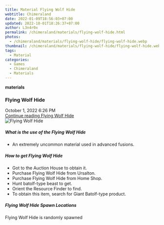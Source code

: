 ```yaml
---
title: Material Flying Wolf Hide
webtitle: Chimeraland
date: 2022-01-09T18:56:03+07:00
updated: 2022-10-01T18:26:37+07:00
author: L3n4r0x
permalink: /chimeraland/materials/flying-wolf-hide.html
photos:
  - /chimeraland/materials/flying-wolf-hide/flying-wolf-hide.webp
thumbnail: /chimeraland/materials/flying-wolf-hide/flying-wolf-hide.webp
tags:
  - Material
categories:
  - Games
  - Chimeraland
  - Materials
---
```


<section id="bootstrap-wrapper">
  <link
    rel="stylesheet"
    href="https://cdn.statically.io/gh/dimaslanjaka/Web-Manajemen/40ac3225/css/bootstrap-4.5-wrapper.css"
  />
  <div
    class="row g-0 border rounded overflow-hidden flex-md-row mb-4 shadow-sm position-relative"
  >
    <div class="col p-4 d-flex flex-column position-static">
      <strong class="d-inline-block mb-2 text-success">materials</strong>
      <h3 class="mb-0">Flying Wolf Hide</h3>
      <div class="mb-1 text-muted">October 1, 2022 6:26 PM</div>
      <a
        href="/chimeraland/materials/flying-wolf-hide.html"
        class="stretched-link d-none"
        >Continue reading Flying Wolf Hide</a
      >
    </div>
    <div class="col-auto d-none d-lg-block">
      <img
        src="/chimeraland/materials/flying-wolf-hide/flying-wolf-hide.webp"
        alt="Flying Wolf Hide"
      />
    </div>
  </div>
  <div class="row">
    <div class="col-lg-6 col-12 mb-2">
      <div class="card">
        <div class="card-body">
          <h5 class="card-title">What is the use of the Flying Wolf Hide</h5>
          <div class="card-text">
            <ul>
              <li>An extremely uncommon material used in advanced fusions.</li>
            </ul>
          </div>
        </div>
      </div>
    </div>
    <div class="col-lg-6 col-12 mb-2">
      <div class="card">
        <div class="card-body">
          <h5 class="card-title">How to get Flying Wolf Hide</h5>
          <div class="card-text">
            <ul>
              <li>Got to the Auction House to obtain it.</li>
              <li>Purchase Flying Wolf Hide from Ursalton.</li>
              <li>Purchase Flying Wolf Hide from Home Shop.</li>
              <li>Hunt batolf-type beast to get.</li>
              <li>Orient the Resource Finder to find.</li>
              <li>
                To obtain this item, search for Giant Batolf-type product.
              </li>
            </ul>
          </div>
        </div>
      </div>
    </div>
    <div class="col-12 mb-2">
      <h5>Flying Wolf Hide Spawn Locations</h5>
      <p>Flying Wolf Hide is randomly spawned</p>
    </div>
  </div>
</section>